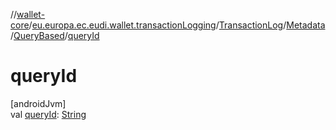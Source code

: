 //[wallet-core](../../../../../index.md)/[eu.europa.ec.eudi.wallet.transactionLogging](../../../index.md)/[TransactionLog](../../index.md)/[Metadata](../index.md)/[QueryBased](index.md)/[queryId](query-id.md)

# queryId

[androidJvm]\
val [queryId](query-id.md): [String](https://kotlinlang.org/api/latest/jvm/stdlib/kotlin-stdlib/kotlin/-string/index.html)
